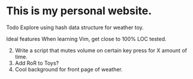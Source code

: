 # This is my personal website. 

Todo
Explore using hash data structure for weather toy.

Ideal features
When learning Vim, get close to 100% LOC tested.

 2. Write a script that mutes volume on certain key press for X amount of time.
 3. Add RoR to Toys?
 4. Cool background for front page of weather.